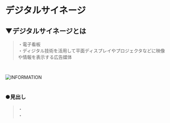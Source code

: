 # デジタルサイネージ

## ▼デジタルサイネージとは
>・電子看板<br>
>・ディジタル技術を活用して平面ディスプレイやプロジェクタなどに映像や情報を表示する広告媒体<br>
<br>

![INFORMATION](https://user-images.githubusercontent.com/81621944/233820292-72f28e91-30ed-4d9e-983c-5eec3fbfd5a5.jpg)<br>
<br>


### ●見出し
>・<br>
>・<br>
<br>
